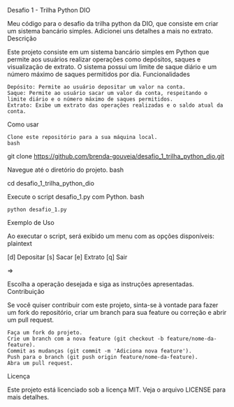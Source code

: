 Desafio 1 - Trilha Python DIO

Meu código para o desafio da trilha python da DIO, que consiste em criar um sistema bancário simples. Adicionei uns detalhes a mais no extrato.
Descrição

Este projeto consiste em um sistema bancário simples em Python que permite aos usuários realizar operações como depósitos, saques e visualização de extrato. O sistema possui um limite de saque diário e um número máximo de saques permitidos por dia.
Funcionalidades

    Depósito: Permite ao usuário depositar um valor na conta.
    Saque: Permite ao usuário sacar um valor da conta, respeitando o limite diário e o número máximo de saques permitidos.
    Extrato: Exibe um extrato das operações realizadas e o saldo atual da conta.

Como usar

    Clone este repositório para a sua máquina local.
    bash

git clone https://github.com/brenda-gouveia/desafio_1_trilha_python_dio.git

Navegue até o diretório do projeto.
bash

cd desafio_1_trilha_python_dio

Execute o script desafio_1.py com Python.
bash

    python desafio_1.py

Exemplo de Uso

Ao executar o script, será exibido um menu com as opções disponíveis:
plaintext

[d] Depositar
[s] Sacar
[e] Extrato
[q] Sair

=>

Escolha a operação desejada e siga as instruções apresentadas.
Contribuição

Se você quiser contribuir com este projeto, sinta-se à vontade para fazer um fork do repositório, criar um branch para sua feature ou correção e abrir um pull request.

    Faça um fork do projeto.
    Crie um branch com a nova feature (git checkout -b feature/nome-da-feature).
    Commit as mudanças (git commit -m 'Adiciona nova feature').
    Push para o branch (git push origin feature/nome-da-feature).
    Abra um pull request.

Licença

Este projeto está licenciado sob a licença MIT. Veja o arquivo LICENSE para mais detalhes.
